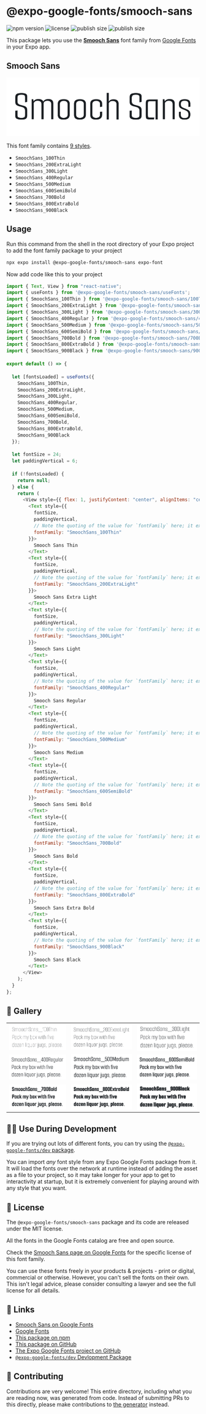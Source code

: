 # @expo-google-fonts/smooch-sans

![npm version](https://flat.badgen.net/npm/v/@expo-google-fonts/smooch-sans)
![license](https://flat.badgen.net/github/license/expo/google-fonts)
![publish size](https://flat.badgen.net/packagephobia/install/@expo-google-fonts/smooch-sans)
![publish size](https://flat.badgen.net/packagephobia/publish/@expo-google-fonts/smooch-sans)

This package lets you use the [**Smooch Sans**](https://fonts.google.com/specimen/Smooch+Sans) font family from [Google Fonts](https://fonts.google.com/) in your Expo app.

## Smooch Sans

![Smooch Sans](./font-family.png)

This font family contains [9 styles](#-gallery).

- `SmoochSans_100Thin`
- `SmoochSans_200ExtraLight`
- `SmoochSans_300Light`
- `SmoochSans_400Regular`
- `SmoochSans_500Medium`
- `SmoochSans_600SemiBold`
- `SmoochSans_700Bold`
- `SmoochSans_800ExtraBold`
- `SmoochSans_900Black`

## Usage

Run this command from the shell in the root directory of your Expo project to add the font family package to your project

```sh
npx expo install @expo-google-fonts/smooch-sans expo-font
```

Now add code like this to your project

```js
import { Text, View } from "react-native";
import { useFonts } from '@expo-google-fonts/smooch-sans/useFonts';
import { SmoochSans_100Thin } from '@expo-google-fonts/smooch-sans/100Thin';
import { SmoochSans_200ExtraLight } from '@expo-google-fonts/smooch-sans/200ExtraLight';
import { SmoochSans_300Light } from '@expo-google-fonts/smooch-sans/300Light';
import { SmoochSans_400Regular } from '@expo-google-fonts/smooch-sans/400Regular';
import { SmoochSans_500Medium } from '@expo-google-fonts/smooch-sans/500Medium';
import { SmoochSans_600SemiBold } from '@expo-google-fonts/smooch-sans/600SemiBold';
import { SmoochSans_700Bold } from '@expo-google-fonts/smooch-sans/700Bold';
import { SmoochSans_800ExtraBold } from '@expo-google-fonts/smooch-sans/800ExtraBold';
import { SmoochSans_900Black } from '@expo-google-fonts/smooch-sans/900Black';

export default () => {

  let [fontsLoaded] = useFonts({
    SmoochSans_100Thin, 
    SmoochSans_200ExtraLight, 
    SmoochSans_300Light, 
    SmoochSans_400Regular, 
    SmoochSans_500Medium, 
    SmoochSans_600SemiBold, 
    SmoochSans_700Bold, 
    SmoochSans_800ExtraBold, 
    SmoochSans_900Black
  });

  let fontSize = 24;
  let paddingVertical = 6;

  if (!fontsLoaded) {
    return null;
  } else {
    return (
      <View style={{ flex: 1, justifyContent: "center", alignItems: "center" }}>
        <Text style={{
          fontSize,
          paddingVertical,
          // Note the quoting of the value for `fontFamily` here; it expects a string!
          fontFamily: "SmoochSans_100Thin"
        }}>
          Smooch Sans Thin
        </Text>
        <Text style={{
          fontSize,
          paddingVertical,
          // Note the quoting of the value for `fontFamily` here; it expects a string!
          fontFamily: "SmoochSans_200ExtraLight"
        }}>
          Smooch Sans Extra Light
        </Text>
        <Text style={{
          fontSize,
          paddingVertical,
          // Note the quoting of the value for `fontFamily` here; it expects a string!
          fontFamily: "SmoochSans_300Light"
        }}>
          Smooch Sans Light
        </Text>
        <Text style={{
          fontSize,
          paddingVertical,
          // Note the quoting of the value for `fontFamily` here; it expects a string!
          fontFamily: "SmoochSans_400Regular"
        }}>
          Smooch Sans Regular
        </Text>
        <Text style={{
          fontSize,
          paddingVertical,
          // Note the quoting of the value for `fontFamily` here; it expects a string!
          fontFamily: "SmoochSans_500Medium"
        }}>
          Smooch Sans Medium
        </Text>
        <Text style={{
          fontSize,
          paddingVertical,
          // Note the quoting of the value for `fontFamily` here; it expects a string!
          fontFamily: "SmoochSans_600SemiBold"
        }}>
          Smooch Sans Semi Bold
        </Text>
        <Text style={{
          fontSize,
          paddingVertical,
          // Note the quoting of the value for `fontFamily` here; it expects a string!
          fontFamily: "SmoochSans_700Bold"
        }}>
          Smooch Sans Bold
        </Text>
        <Text style={{
          fontSize,
          paddingVertical,
          // Note the quoting of the value for `fontFamily` here; it expects a string!
          fontFamily: "SmoochSans_800ExtraBold"
        }}>
          Smooch Sans Extra Bold
        </Text>
        <Text style={{
          fontSize,
          paddingVertical,
          // Note the quoting of the value for `fontFamily` here; it expects a string!
          fontFamily: "SmoochSans_900Black"
        }}>
          Smooch Sans Black
        </Text>
      </View>
    );
  }
};
```

## 🔡 Gallery


||||
|-|-|-|
|![SmoochSans_100Thin](./100Thin/SmoochSans_100Thin.ttf.png)|![SmoochSans_200ExtraLight](./200ExtraLight/SmoochSans_200ExtraLight.ttf.png)|![SmoochSans_300Light](./300Light/SmoochSans_300Light.ttf.png)||
|![SmoochSans_400Regular](./400Regular/SmoochSans_400Regular.ttf.png)|![SmoochSans_500Medium](./500Medium/SmoochSans_500Medium.ttf.png)|![SmoochSans_600SemiBold](./600SemiBold/SmoochSans_600SemiBold.ttf.png)||
|![SmoochSans_700Bold](./700Bold/SmoochSans_700Bold.ttf.png)|![SmoochSans_800ExtraBold](./800ExtraBold/SmoochSans_800ExtraBold.ttf.png)|![SmoochSans_900Black](./900Black/SmoochSans_900Black.ttf.png)||


## 👩‍💻 Use During Development

If you are trying out lots of different fonts, you can try using the [`@expo-google-fonts/dev` package](https://github.com/expo/google-fonts/tree/master/font-packages/dev#readme).

You can import _any_ font style from any Expo Google Fonts package from it. It will load the fonts over the network at runtime instead of adding the asset as a file to your project, so it may take longer for your app to get to interactivity at startup, but it is extremely convenient for playing around with any style that you want.


## 📖 License

The `@expo-google-fonts/smooch-sans` package and its code are released under the MIT license.

All the fonts in the Google Fonts catalog are free and open source.

Check the [Smooch Sans page on Google Fonts](https://fonts.google.com/specimen/Smooch+Sans) for the specific license of this font family.

You can use these fonts freely in your products & projects - print or digital, commercial or otherwise. However, you can't sell the fonts on their own. This isn't legal advice, please consider consulting a lawyer and see the full license for all details.

## 🔗 Links

- [Smooch Sans on Google Fonts](https://fonts.google.com/specimen/Smooch+Sans)
- [Google Fonts](https://fonts.google.com/)
- [This package on npm](https://www.npmjs.com/package/@expo-google-fonts/smooch-sans)
- [This package on GitHub](https://github.com/expo/google-fonts/tree/master/font-packages/smooch-sans)
- [The Expo Google Fonts project on GitHub](https://github.com/expo/google-fonts)
- [`@expo-google-fonts/dev` Devlopment Package](https://github.com/expo/google-fonts/tree/master/font-packages/dev)

## 🤝 Contributing

Contributions are very welcome! This entire directory, including what you are reading now, was generated from code. Instead of submitting PRs to this directly, please make contributions to [the generator](https://github.com/expo/google-fonts/tree/master/packages/generator) instead.
